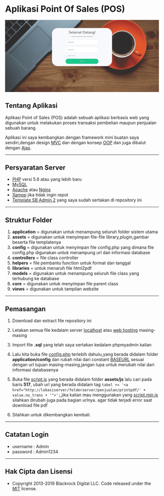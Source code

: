 # Aplikasi Point Of Sales (POS)

![sample](https://github.com/Fajarsubhan/pos/blob/master/assets/img/sample.png)

## Tentang Aplikasi

Aplikasi Point of Sales (POS) adalah sebuah aplikasi berbasis web yang digunakan untuk melakukan proses transaksi pembelian maupun penjualan sebuah barang.

Aplikasi ini saya kembangkan dengan framework mini buatan saya sendiri,dengan design [MVC](https://bertzzie.com/knowledge/framework-php/1-Model-View-Controller.html) dan dengan konsep [OOP](https://idcloudhost.com/panduan/mengenal-pengertian-dan-konsep-oop/) dan juga dibalut dengan [Ajax](https://www.hostinger.co.id/tutorial/apa-itu-ajax/).

___

## Persyaratan Server

* [PHP](https://www.php.net/) versi 5.6 atau yang lebih baru
* [MySQL](https://www.mysql.com/)
* [Apache](https://httpd.apache.org/) atau [Nginx](https://www.nginx.com/)
* [Xampp](https://www.apachefriends.org/index.html) jika tidak ingin repot
* [Template SB Admin 2](https://startbootstrap.com/themes/sb-admin-2/) yang saya sudah sertakan di repository ini

___

## Struktur Folder
1. **application** =  digunakan untuk menampung seluruh folder sistem utama
2. **assets** = digunakan untuk menyimpan file-file library,plugin,gambar beserta file templatenya
3. **config** = digunakan untuk menyimpan file config.php yang dimana file config.php digunakan untuk menampung url dan informasi database
4. **controllers** = file class controller
5. **helpers** = file pembantu function untuk format dan tanggal
6. **libraries** = untuk menaruh file html2pdf
7. **models** = digunakan untuk menampung seluruh file class yang terhubung ke database
8. **core** = digunakan untuk menyimpan file parent class
9. **views** = digunakan untuk tampilan website

___

## Pemasangan
1. Download dan extract file repository ini
2. Letakan semua file kedalam server [localhost](https://idcloudhost.com/mengenal-macam-macam-web-server-localhost/) atau [web hosting](https://www.proweb.co.id/articles/general/web_hosting_adalah.html) masing-masing
3. Import file **.sql** yang telah saya sertakan kedalam phpmyadmin kalian
4. Lalu kita buka file [config.php](https://github.com/Fajarsubhan/pos/blob/master/application/config/config.php) terlebih dahulu,yang berada didalam folder **application/config** dan rubah nilai dari constant [BASEURL](https://www.w3schools.com/php/func_misc_define.asp) sesuai dengan url tujuan masing-masing,jangan lupa untuk merubah nilai dari informasi databasenya
5. Buka file [script.js](https://github.com/Fajarsubhan/pos/blob/master/assets/js/script.js) yang berada didalam folder **assets/js** lalu cari pada baris **517**,
ubah url yang berada didalam tag ``` tabel += '<a href="http://lokasiserver/folderserver/penjualan/printpdf/' + value.no_trans + '">'; ```,jika kalian mau menggunakan yang [script.min.js](https://github.com/Fajarsubhan/pos/blob/master/assets/js/script.min.js) silahkan dirubah juga pada bagian urlnya. agar tidak terjadi error saat download file pdf

6. Silahkan untuk dikembangkan kembali.

___

## Catatan Login
* username : Admin
* password : Admin1234

___

## Hak Cipta dan Lisensi

* Copyright 2013-2019 Blackrock Digital LLC. Code released under the [MIT](https://github.com/BlackrockDigital/startbootstrap-resume/blob/gh-pages/LICENSE) license.






